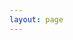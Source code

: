 ```yaml
---
layout: page
---
```

<script setup>
import {
  VPTeamPage,
  VPTeamPageTitle,
  VPTeamMembers
} from 'vitepress/theme'

const members = [
  {
    avatar: 'https://www.github.com/lvr1997.png',
    name: 'Lavrena',
    title: '前端开发工程师',
    org: 'BT Company',
    desc: '什么都会，但又什么都不会。',
    links: [
      { icon: 'github', link: 'https://github.com/Lavrena' },
      { icon: 'twitter', link: 'https://twitter.com/lavrena' }
    ]
  }
]
</script>

<VPTeamPage>
  <VPTeamPageTitle>
    <template #title>
      作者是谁？
    </template>
    <template #lead>
      A FrontEnd Development Engineer.
    </template>
  </VPTeamPageTitle>
  <VPTeamMembers
    size="medium"
    :members="members"
  />
</VPTeamPage>
